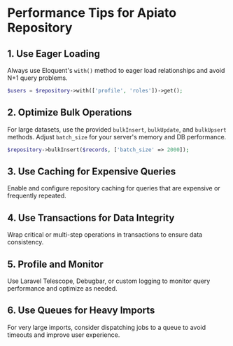 # Performance Tips for Apiato Repository

## 1. Use Eager Loading
Always use Eloquent's `with()` method to eager load relationships and avoid N+1 query problems.

```php
$users = $repository->with(['profile', 'roles'])->get();
```

## 2. Optimize Bulk Operations
For large datasets, use the provided `bulkInsert`, `bulkUpdate`, and `bulkUpsert` methods. Adjust `batch_size` for your server's memory and DB performance.

```php
$repository->bulkInsert($records, ['batch_size' => 2000]);
```

## 3. Use Caching for Expensive Queries
Enable and configure repository caching for queries that are expensive or frequently repeated.

## 4. Use Transactions for Data Integrity
Wrap critical or multi-step operations in transactions to ensure data consistency.

## 5. Profile and Monitor
Use Laravel Telescope, Debugbar, or custom logging to monitor query performance and optimize as needed.

## 6. Use Queues for Heavy Imports
For very large imports, consider dispatching jobs to a queue to avoid timeouts and improve user experience.
